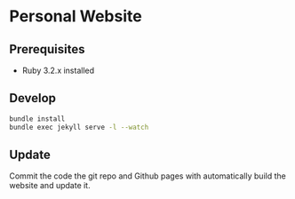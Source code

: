 # Personal Website

## Prerequisites 

- Ruby 3.2.x installed 

## Develop

```sh
bundle install
bundle exec jekyll serve -l --watch 
```

## Update

Commit the code the git repo and Github pages with automatically build the website and update it.
